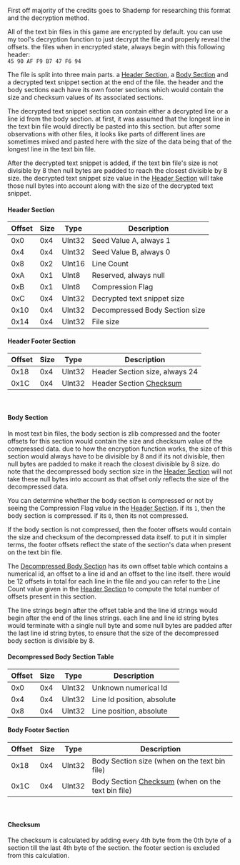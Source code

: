First off majority of the credits goes to Shademp for researching this format and the decryption method.

All of the text bin files in this game are encrypted by default. you can use my tool's decryption function to just decrypt the file and properly reveal the offsets. the files when in encrypted state, always begin with this following header: 
<br>``45 90 AF F9 B7 47 F6 94``

The file is split into three main parts. a [Header Section](https://github.com/Surihix/DoCTextTool/blob/master/Documentation/DecryptedFileStructure.md#header-section), a [Body Section](https://github.com/Surihix/DoCTextTool/blob/master/Documentation/DecryptedFileStructure.md#body-section) and a decrypted text snippet section at the end of the file. the header and the body sections each have its own footer sections which would contain the size and checksum values of its associated sections. 

The decrypted text snippet section can contain either a decrypted line or a line id from the body section. at first, it was assumed that the longest line in the text bin file would directly be pasted into this section. but after some observations with other files, it looks like parts of different lines are sometimes mixed and pasted here with the size of the data being that of the longest line in the text bin file. 

After the decrypted text snippet is added, if the text bin file's size is not divisible by 8 then null bytes are padded to reach the closest divisible by 8 size. the decrypted text snippet size value in the [Header Section](https://github.com/Surihix/DoCTextTool/blob/master/Documentation/DecryptedFileStructure.md#header-section) will take those null bytes into account along with the size of the decrypted text snippet.
<br>

#### Header Section
| Offset | Size | Type | Description |
| --- | --- | --- | --- |
| 0x0 | 0x4 | UInt32 | Seed Value A, always 1 |
| 0x4 | 0x4 | UInt32 | Seed Value B, always 0 |
| 0x8 | 0x2 | UInt16 | Line Count |
| 0xA | 0x1 | UInt8 | Reserved, always null |
| 0xB | 0x1 | UInt8 | Compression Flag |
| 0xC | 0x4 | UInt32 | Decrypted text snippet size |
| 0x10 | 0x4 | UInt32 | Decompressed Body Section size |
| 0x14 | 0x4 | UInt32 | File size |

#### Header Footer Section
| Offset | Size | Type | Description |
| --- | --- | --- | --- |
| 0x18 | 0x4 | UInt32 | Header Section size, always 24 |
| 0x1C | 0x4 | UInt32 | Header Section [Checksum](https://github.com/Surihix/DoCTextTool/blob/master/Documentation/DecryptedFileStructure.md#checksum) |

<br>


#### Body Section
In most text bin files, the body section is zlib compressed and the footer offsets for this section would contain the size and checksum value of the compressed data. due to how the encryption function works, the size of this section would always have to be divisible by 8 and if its not divisible, then null bytes are padded to make it reach the closest divisible by 8 size. do note that the decompressed body section size in the [Header Section](https://github.com/Surihix/DoCTextTool/blob/master/Documentation/DecryptedFileStructure.md#header-section) will not take these null bytes into account as that offset only reflects the size of the decompressed data.

You can determine whether the body section is compressed or not by seeing the Compression Flag value in the [Header Section](https://github.com/Surihix/DoCTextTool/blob/master/Documentation/DecryptedFileStructure.md#header-section). if its `1`, then the body section is compressed. if its `0`, then its not compressed. 

If the body section is not compressed, then the footer offsets would contain the size and checksum of the decompressed data itself. to put it in simpler terms, the footer offsets reflect the state of the section's data when present on the text bin file. 

The [Decompressed Body Section](https://github.com/Surihix/DoCTextTool/blob/master/Documentation/DecryptedFileStructure.md#decompressed-body-section) has its own offset table which contains a numerical id, an offset to a line id and an offset to the line itself. there would be 12 offsets in total for each line in the file and you can refer to the Line Count value given in the [Header Section](https://github.com/Surihix/DoCTextTool/blob/master/Documentation/DecryptedFileStructure.md#header-section) to compute the total number of offsets present in this section. 

The line strings begin after the offset table and the line id strings would begin after the end of the lines strings. each line and line id string bytes would terminate with a single null byte and some null bytes are padded after the last line id string bytes, to ensure that the size of the decompressed body section is divisible by 8.

#### Decompressed Body Section Table
| Offset | Size | Type | Description |
| --- | --- | --- | --- |
| 0x0 | 0x4 | UInt32 | Unknown numerical Id |
| 0x4 | 0x4 | UInt32 | Line Id position, absolute |
| 0x8 | 0x4 | UInt32 | Line position, absolute |


#### Body Footer Section
| Offset | Size | Type | Description |
| --- | --- | --- | --- |
| 0x18 | 0x4 | UInt32 | Body Section size (when on the text bin file) |
| 0x1C | 0x4 | UInt32 | Body Section [Checksum](https://github.com/Surihix/DoCTextTool/blob/master/Documentation/DecryptedFileStructure.md#checksum) (when on the text bin file) |

<br>

#### Checksum
The checksum is calculated by adding every 4th byte from the 0th byte of a section till the last 4th byte of the section. the footer section is excluded from this calculation. 
